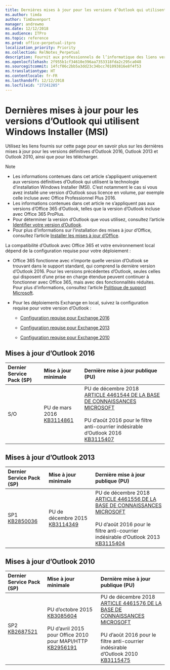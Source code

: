 ```yaml
---
title: Dernières mises à jour pour les versions d’Outlook qui utilisent Windows Installer (MSI)
ms.author: timda
author: TimDavenport
manager: andrewmo
ms.date: 12/12/2018
ms.audience: ITPro
ms.topic: reference
ms.prod: office-perpetual-itpro
localization_priority: Priority
ms.collection: RelNotes_Perpetual
description: Fournit aux professionnels de l’informatique des liens vers les dernières informations sur les mises à jour pour les versions définitives d’Outlook 2016, Outlook 2013 et Outlook 2010
ms.openlocfilehash: 2f955b1cf34610e396aa7353318fda2c295ca048
ms.sourcegitcommit: 14fcf06c2bb5a3dd23c34bcc701093816e8f4f53
ms.translationtype: HT
ms.contentlocale: fr-FR
ms.lasthandoff: 12/12/2018
ms.locfileid: "27241285"
---
```

# <a name="latest-updates-for-versions-of-outlook-that-use-windows-installer-msi"></a>Dernières mises à jour pour les versions d’Outlook qui utilisent Windows Installer (MSI)

Utilisez les liens fournis sur cette page pour en savoir plus sur les dernières mises à jour pour les versions définitives d’Outlook 2016, Outlook 2013 et Outlook 2010, ainsi que pour les télécharger.
  
> [!NOTE]
> - Les informations contenues dans cet article s’appliquent uniquement aux versions définitives d’Outlook qui utilisent la technologie d’installation Windows Installer (MSI). C’est notamment le cas si vous avez installé une version d’Outlook sous licence en volume, par exemple celle incluse avec Office Professionnel Plus 2016.
> - Les informations contenues dans cet article ne s’appliquent pas aux versions d’Office 365 d’Outlook, telles que la version d’Outlook incluse avec Office 365 ProPlus.
> - Pour déterminer la version d’Outlook que vous utilisez, consultez l’article [Identifier votre version d’Outlook](https://support.office.com/article/b3a9568c-edb5-42b9-9825-d48d82b2257c).
> - Pour plus d’informations sur l’installation des mises à jour d’Office, consultez l’article [Installer les mises à jour d’Office](https://support.office.com/article/2ab296f3-7f03-43a2-8e50-46de917611c5). 
  
La compatibilité d’Outlook avec Office 365 et votre environnement local dépend de la configuration requise pour votre déploiement :
  
- Office 365 fonctionne avec n’importe quelle version d’Outlook se trouvant dans le support standard, qui comprend la dernière version d’Outlook 2016. Pour les versions précédentes d’Outlook, seules celles qui disposent d’une prise en charge étendue peuvent continuer à fonctionner avec Office 365, mais avec des fonctionnalités réduites. Pour plus d’informations, consultez l’article [Politique de support Microsoft](https://support.microsoft.com/lifecycle).
    
- Pour les déploiements Exchange en local, suivez la configuration requise pour votre version d’Outlook :
    
  - [Configuration requise pour Exchange 2016](https://docs.microsoft.com/Exchange/plan-and-deploy/system-requirements)
    
  - [Configuration requise pour Exchange 2013](https://docs.microsoft.com/exchange/exchange-2013-system-requirements-exchange-2013-help)
    
  - [Configuration requise pour Exchange 2010](https://docs.microsoft.com/previous-versions/office/exchange-server-2010/aa996719(v=exchg.141))

   
## <a name="outlook-2016-updates"></a>Mises à jour d’Outlook 2016

|**Dernier Service Pack (SP)**|**Mise à jour minimale**|**Dernière mise à jour publique (PU)**|
|:-----|:-----|:-----|
|S/O  <br/> |PU de mars 2016 <br/>[KB3114861](https://support.microsoft.com/help/3114861) <br/> |PU de décembre 2018 <br/>[ARTICLE 4461544 DE LA BASE DE CONNAISSANCES MICROSOFT](https://support.microsoft.com/help/4461544) <br/><br/> PU d’août 2016 pour le filtre anti-courrier indésirable d’Outlook 2016  <br/>[KB3115407](https://support.microsoft.com/help/3115407) <br/> |
   
## <a name="outlook-2013-updates"></a>Mises à jour d’Outlook 2013

|**Dernier Service Pack (SP)**|**Mise à jour minimale**|**Dernière mise à jour publique (PU)**|
|:-----|:-----|:-----|
|SP1  <br/>[KB2850036](https://go.microsoft.com/fwlink/p/?LinkId=512538) <br/> |PU de décembre 2015 <br/>[KB3114349](https://support.microsoft.com/kb/3114349) <br/> |PU de décembre 2018 <br/>[ARTICLE 4461556 DE LA BASE DE CONNAISSANCES MICROSOFT](https://support.microsoft.com/help/4461556) <br/><br/>  PU d’août 2016 pour le filtre anti-courrier indésirable d’Outlook 2013 <br/> [KB3115404](https://support.microsoft.com/kb/3115404) <br/> |
   
## <a name="outlook-2010-updates"></a>Mises à jour d’Outlook 2010

|**Dernier Service Pack (SP)**|**Mise à jour minimale**|**Dernière mise à jour publique (PU)**|
|:-----|:-----|:-----|
|SP2 <br/>[KB2687521](https://go.microsoft.com/fwlink/p/?LinkId=512542) <br/> |PU d’octobre 2015 <br/> [KB3085604](https://support.microsoft.com/kb/3085604) <br/><br/>  PU d’avril 2015 pour Office 2010 pour MAPI/HTTP <br/> [KB2956191](https://support.microsoft.com/fr-FR/help/2956191/april-14-2015-update-for-office-2010-kb2956191) <br/> |PU de décembre 2018 <br/>[ARTICLE 4461576 DE LA BASE DE CONNAISSANCES MICROSOFT](https://support.microsoft.com/help/4461576) <br/><br/>  PU d’août 2016 pour le filtre anti-courrier indésirable d’Outlook 2010 <br/> [KB3115475](https://support.microsoft.com/kb/3115475) <br/> |
   

